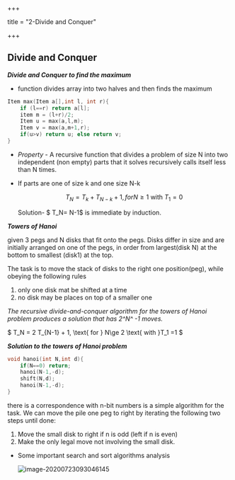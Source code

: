 +++

title = "2-Divide and Conquer"

+++

## Divide and Conquer

***Divide and Conquer to find the maximum***

- function divides array into two halves and then finds the maximum

````c++
Item max(Item a[],int l, int r){
    if (l==r) return a[l];
    item m = (l+r)/2;
    Item u = max(a,l,m);
    Item v = max(a,m+1,r);
    if(u>v) return u; else return v;
}
````

- *Property* - A recursive function that divides a problem of size N into two independent (non empty) parts that it solves recursively calls itself less than N times.

- If parts are one of size k and one size N-k

  $$ T_N = T_k + T_{N-k} + 1, for N \ge 1 \text{ with }T_1 =0 $$

  Solution- $ T_N= N-1$  is immediate by induction.


***Towers of Hanoi***

given 3 pegs and N disks that fit onto the pegs.  Disks differ in size and are initially arranged on one of the pegs, in order from largest(disk N) at the bottom to smallest (disk1) at the top.

The task is to move the stack of disks to the right one position(peg), while obeying the following rules

1. only one disk mat be shifted at a time
2. no disk may be places on top of a smaller one

*The recursive divide-and-conquer algorithm for the towers of Hanoi problem produces a solution that has 2^N^ -1 moves.*

$ T_N = 2 T_{N-1} + 1, \text{ for } N\ge 2 \text{ with }T_1 =1 $

***Solution to the towers of Hanoi problem***

````c++
void hanoi(int N,int d){
    if(N==0) return;
    hanoi(N-1,-d);
    shift(N,d);
    hanoi(N-1,-d);
}
````

there is a  correspondence with n-bit numbers is a simple algorithm for the task. We can move the pile one peg to right by iterating the following two steps until done:

1. Move the small disk to right if n is odd (left if n is even)
2. Make the only legal move not involving the small disk.

- Some important search and sort algorithms analysis

  ![image-20200723093046145](/2-Divide_and_Conquer.assets/image-20200723093046145.png)

